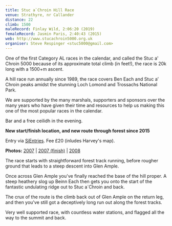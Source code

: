 ```yaml
---
title: Stuc a`Chroin Hill Race
venue: Strathyre, nr Callander
distance: 22
climb: 1500
maleRecord: Finlay Wild, 2:06:20 (2019)
femaleRecord: Jasmin Paris, 2:40:43 (2015)
web: http://www.stucachroin5000.org.uk
organiser: Steve Respinger <stuc5000@gmail.com>
---
```


One of the first Category AL races in the calendar, and called the
Stuc a' Chroin 5000 because of its approximate total climb (in feet!),
the race is 20k long with a 1500+m ascent.

A hill race run annually since 1989, the race covers Ben Each and Stuc
a’ Chroin peaks amidst the stunning Loch Lomond and Trossachs National
Park.

We are supported by the many marshals, supporters and sponsors over
the many years who have given their time and resources to help us
making this one of the most popular races in the calendar.

Bar and a free ceilidh in the evening.

**New start/finish location, and new route through forest since 2015**

Entry via [SiEntries](https://www.sientries.co.uk). Fee £20 (inludes Harvey's map).

**Photos:**
[2007](http://www.flickr.com/photos/scottishhillrunners/sets/72157600276040670/)
| [2007 (finish)](http://www.flickr.com/photos/scottishhillrunners/sets/72157601729764417/) | [2008](http://www.flickr.com/photos/scottishhillrunners/sets/72157604876556218/)

The race starts with straightforward forest track running, before
rougher ground that leads to a steep descent into Glen Ample.

Once across Glen Ample you've finally reached the base of the hill
proper. A steep heathery slog up Beinn Each then gets you onto the
start of the fantastic undulating ridge out to Stuc a\`Chroin and
back.

The crux of the route is the climb back out of Glen Ample on the
return leg, and then you've still got a deceptively long run out along
the forest tracks.

Very well supported race, with countless water stations, and flagged
all the way to the summit and back.
